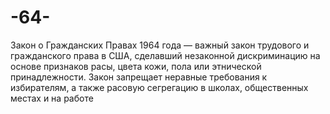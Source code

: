 # -64-
Закон о Гражданских Правах 1964 года — важный закон трудового и гражданского права в США, сделавший незаконной дискриминацию на основе признаков расы, цвета кожи, пола или этнической принадлежности. Закон запрещает неравные требования к избирателям, а также расовую сегрегацию в школах, общественных местах и на работе

